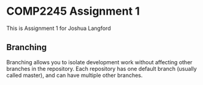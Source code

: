 # COMP2245 Assignment 1

This is Assignment 1 for Joshua Langford

## Branching
Branching allows you to isolate development work without
affecting other branches in the repository. Each repository
has one default branch (usually called master), and can have
multiple other branches.